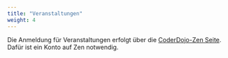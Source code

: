 ```yaml
---
title: "Veranstaltungen"
weight: 4
---
```

Die Anmeldung für Veranstaltungen erfolgt über die [CoderDojo-Zen Seite](https://zen.coderdojo.com/dojos/de/berlin/schoeneweide-berlin). Dafür ist ein Konto auf Zen notwendig.
